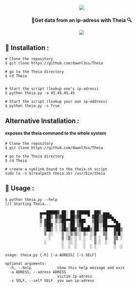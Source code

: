 <div align="center">
    <img src="https://github.com/dawnl3ss/Theia/blob/main/images/ascii.png">
    <h3>🔎Get data from an ip-adress with Theia 🔍</h3>
    <img src="https://github.com/dawnl3ss/Theia/blob/main/images/shell.png">
</div>

## 📌 Installation :
```console
# Clone the repository
$ git clone https://github.com/dawnl3ss/Theia

# go to the Theia directory
$ cd Theia


# Start the script (lookup one's ip-adress)
$ python theia.py -a 45.45.45.45

# Start the script (lookup your own ip-address)
$ python theia.py -s True
```

## Alternative Installation : 
#### exposes the theia command to the whole  system
```shell
# Clone the repository
$ git clone https://github.com/dawnl3ss/Theia

# go to the Theia directory
$ cd Theia

# create a symlink bound to the theia.sh script
sudo ln -s $(realpath theia.sh) /usr/bin/theia
```

## 📌 Usage :
```console
$ python theia.py --help
[/] Starting Theia...

                ▄▄▄█████▓ ██░ ██ ▓█████  ██▓ ▄▄▄         
                ▓  ██▒ ▓▒▓██░ ██▒▓█   ▀ ▓██▒▒████▄       
                ▒ ▓██░ ▒░▒██▀▀██░▒███   ▒██▒▒██  ▀█▄     
                ░ ▓██▓ ░ ░▓█ ░██ ▒▓█  ▄ ░██░░██▄▄▄▄██    
                  ▒██▒ ░ ░▓█▒░██▓░▒████▒░██░ ▓█   ▓██▒   
                  ▒ ░░    ▒ ░░▒░▒░░ ▒░ ░░▓   ▒▒   ▓▒█░   
                    ░     ▒ ░▒░ ░ ░ ░  ░ ▒ ░  ▒   ▒▒ ░   
                  ░       ░  ░░ ░   ░    ▒ ░  ░   ▒      
                          ░  ░  ░   ░  ░ ░        ░  ░ 
    
usage: theia.py [-h] [-a ADRESS] [-s SELF]

optional arguments:
  -h, --help            show this help message and exit
  -a ADRESS, --adress ADRESS
                        victim ip-adress
  -s SELF, --self SELF  you own ip-adress
```
